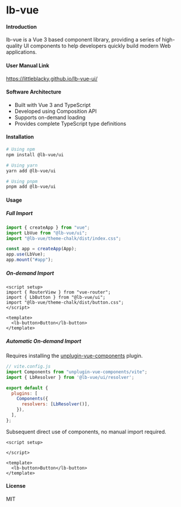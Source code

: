 # lb-vue

#### Introduction
lb-vue is a Vue 3 based component library, providing a series of high-quality UI components to help developers quickly build modern Web applications.

#### User Manual Link
https://littleblacky.github.io/lb-vue-ui/

#### Software Architecture
- Built with Vue 3 and TypeScript
- Developed using Composition API
- Supports on-demand loading
- Provides complete TypeScript type definitions

#### Installation
```bash
# Using npm
npm install @lb-vue/ui

# Using yarn
yarn add @lb-vue/ui

# Using pnpm
pnpm add @lb-vue/ui
```

#### Usage

##### Full Import
```javascript
import { createApp } from "vue";
import LbVue from "@lb-vue/ui";
import "@lb-vue/theme-chalk/dist/index.css";

const app = createApp(App);
app.use(LbVue);
app.mount("#app");
```

##### On-demand Import
```vue
<script setup>
import { RouterView } from "vue-router";
import { LbButton } from "@lb-vue/ui";
import "@lb-vue/theme-chalk/dist/button.css";
</script>

<template>
  <lb-button>Button</lb-button>
</template>
```

##### Automatic On-demand Import
Requires installing the [unplugin-vue-components](https://github.com/antfu/unplugin-vue-components) plugin.

```javascript
// vite.config.js
import Components from "unplugin-vue-components/vite";
import { LbResolver } from '@lb-vue/ui/resolver';

export default {
  plugins: [
    Components({
      resolvers: [LbResolver()],
    }),
  ],
};
```
Subsequent direct use of components, no manual import required.
```vue
<script setup>
  
</script>

<template>
  <lb-button>Button</lb-button>
</template>

```

#### License
MIT
